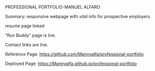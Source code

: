 PROFESSIONAL PORTFOLIO-MANUEL ALFARO

Summary:
responsive webpage with vital info for prospective employers

resume page linked

"Run Buddy" page is live.

Contact links are live.

Reference Page: https://github.com/Mannyalfa/professional-portfolio


Deployed Page: https://Mannyalfa.github.io/professional-portfolio
